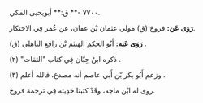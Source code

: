 ٧٧٠٠ -** ق:** أبويحيى المكي.

**رَوَى عَن:** فروخ (ق) مولى عثمان بْن عفان، عن عُمَر فِي الاحتكار.

**رَوَى عَنه:** أَبُو الحكم الهيثم بْن رافع الباهلي (ق) .

ذكره ابنُ حِبَّان فِي كتاب "الثقات" (٢) .

وزعم أَبُو بكر بْن أَبي عاصم أنه مصدع، فالله أعلم (٣) .

روى له ابْن ماجه، وقَدْ كتبنا حَدِيثه فِي ترجمة فروخ.